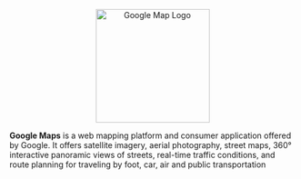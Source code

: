 <p align="center">
    <img width="200" height="auto" src="https://cdn.vox-cdn.com/thumbor/pOMbzDvdEWS8NIeUuhxp23wi_cU=/1400x1400/filters:format(png)/cdn.vox-cdn.com/uploads/chorus_asset/file/19700731/googlemaps.png" alt="Google Map Logo" />
</p>
   
**Google Maps** is a web mapping platform and consumer application offered by Google. It offers satellite imagery, aerial photography, street maps, 360° interactive panoramic views of streets, real-time traffic conditions, and route planning for traveling by foot, car, air and public transportation
